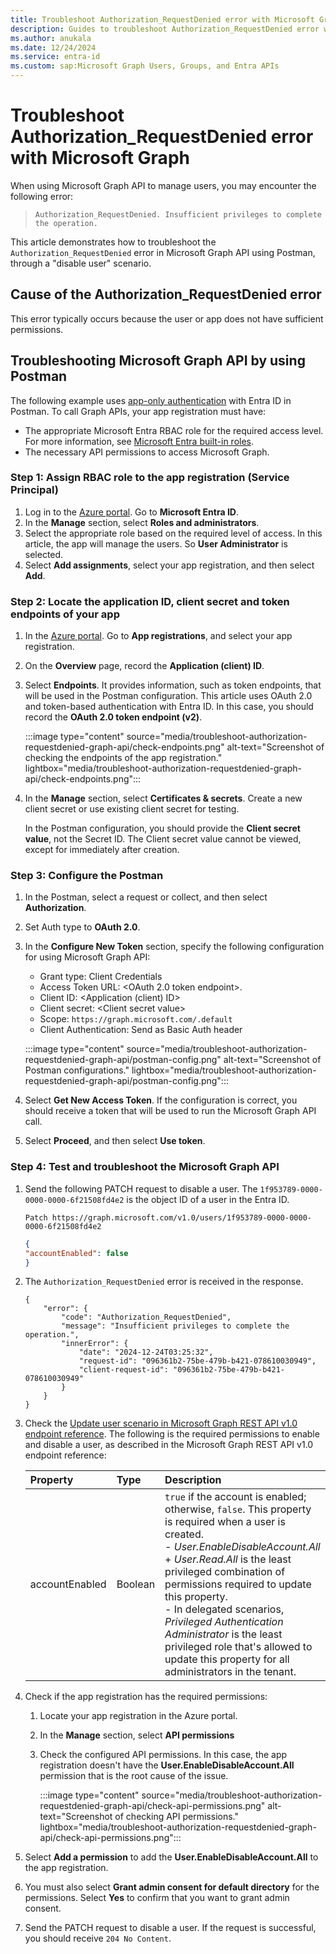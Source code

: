 ```yaml
---
title: Troubleshoot Authorization_RequestDenied error with Microsoft Graph
description: Guides to troubleshoot Authorization_RequestDenied error with Microsoft Graph in Postman.
ms.author: anukala
ms.date: 12/24/2024
ms.service: entra-id
ms.custom: sap:Microsoft Graph Users, Groups, and Entra APIs
---
```


# Troubleshoot Authorization_RequestDenied error with Microsoft Graph

When using Microsoft Graph API to manage users, you may encounter the following error:

> `Authorization_RequestDenied. Insufficient privileges to complete the operation.`

This article demonstrates how to troubleshoot the `Authorization_RequestDenied` error in Microsoft Graph API using Postman, through a "disable user" scenario.

## Cause of the Authorization_RequestDenied error

This error typically occurs because the user or app does not have sufficient permissions. 

## Troubleshooting Microsoft Graph API by using Postman

The following example uses [app-only authentication](/entra/identity-platform/permissions-consent-overview#app-only-access-access-without-a-user) with Entra ID in Postman. To call Graph APIs, your app registration must have:

- The appropriate Microsoft Entra RBAC role for the required access level. For more information, see [Microsoft Entra built-in roles](/entra/identity/role-based-access-control/permissions-reference).
- The necessary API permissions to access Microsoft Graph.

### Step 1: Assign RBAC role to the app registration (Service Principal)

1. Log in to the [Azure portal](https://portal.azure.com). Go to **Microsoft Entra ID**.
1. In the **Manage** section, select **Roles and administrators**.
1. Select the appropriate role based on the required level of access. In this article, the app will manage the users. So **User Administrator** is selected.
1. Select **Add assignments**, select your app registration, and then select **Add**.

### Step 2: Locate the application ID, client secret and token endpoints of your app

1. In the [Azure portal](https://portal.azure.com). Go to **App registrations**, and select your app registration.  
1. On the **Overview** page, record the **Application (client) ID**.
1. Select **Endpoints**. It provides information, such as token endpoints, that will be used in the Postman configuration. This article uses OAuth 2.0 and token-based authentication with Entra ID. In this case, you should record the **OAuth 2.0 token endpoint (v2)**.

    :::image type="content" source="media/troubleshoot-authorization-requestdenied-graph-api/check-endpoints.png" alt-text="Screenshot of checking the endpoints of the app registration." lightbox="media/troubleshoot-authorization-requestdenied-graph-api/check-endpoints.png":::
1. In the **Manage** section, select **Certificates & secrets**. Create a new client secret or use existing client secret for testing.

    In the Postman configuration, you should provide the **Client secret value**, not the Secret ID. The Client secret value cannot be viewed, except for immediately after creation.


### Step 3: Configure the Postman

1. In the Postman, select a request or collect, and then select **Authorization**.
1. Set Auth type to **OAuth 2.0**.
1. In the **Configure New Token** section, specify the following configuration for using Microsoft Graph API:

   - Grant type: Client Credentials
   - Access Token URL: \<OAuth 2.0 token endpoint\>.
   - Client ID: \<Application (client) ID\>
   - Client secret: \<Client secret value\>
   - Scope: `https://graph.microsoft.com/.default`
   - Client Authentication: Send as Basic Auth header

    :::image type="content" source="media/troubleshoot-authorization-requestdenied-graph-api/postman-config.png" alt-text="Screenshot of Postman configurations." lightbox="media/troubleshoot-authorization-requestdenied-graph-api/postman-config.png":::

1. Select **Get New Access Token**. If the configuration is correct, you should receive a token that will be used to run the Microsoft Graph API call.
1. Select **Proceed**, and then select **Use token**.

### Step 4: Test and troubleshoot the Microsoft Graph API

1. Send the following PATCH request to disable a user. The `1f953789-0000-0000-0000-6f21508fd4e2` is the object ID of a user in the Entra ID.

    ``` HTTP
    Patch https://graph.microsoft.com/v1.0/users/1f953789-0000-0000-0000-6f21508fd4e2
    ```

    ```JSON
    {
    "accountEnabled": false
    }


    ```

1. The `Authorization_RequestDenied` error is received in the response.

    ```Output
    {
        "error": {
            "code": "Authorization_RequestDenied",
            "message": "Insufficient privileges to complete the operation.",
            "innerError": {
                "date": "2024-12-24T03:25:32",
                "request-id": "096361b2-75be-479b-b421-078610030949",
                "client-request-id": "096361b2-75be-479b-b421-078610030949"
            }
        }
    }
    ```
        
1. Check the [Update user scenario in Microsoft Graph REST API v1.0 endpoint reference](/graph/api/user-update?view=graph-rest-1.0&tabs=http#permissions&preserve-view=true). The following is the required permissions to enable and disable a user, as described in the Microsoft Graph REST API v1.0 endpoint reference:

    | Property        | Type    | Description |
    |:----------------|:--------|:------------|
    | accountEnabled  | Boolean | `true` if the account is enabled; otherwise, `false`. This property is required when a user is created. <br/> - *User.EnableDisableAccount.All* + *User.Read.All* is the least privileged combination of permissions required to update this property. <br/> - In delegated scenarios, *Privileged Authentication Administrator* is the least privileged role that's allowed to update this property for all administrators in the tenant. |

1. Check if the app registration has the required permissions:
    1. Locate your app registration in the Azure portal.
    2. In the **Manage** section, select **API permissions**
    3. Check the configured API permissions. In this case, the app registration doesn't have the **User.EnableDisableAccount.All** permission that is the root cause of the issue.

        :::image type="content" source="media/troubleshoot-authorization-requestdenied-graph-api/check-api-permissions.png" alt-text="Screenshot of checking API permissions." lightbox="media/troubleshoot-authorization-requestdenied-graph-api/check-api-permissions.png":::

1. Select **Add a permission** to add the **User.EnableDisableAccount.All** to the app registration.
1. You must also select **Grant admin consent for default directory** for the permissions. Select **Yes** to confirm that you want to grant admin consent.
1. Send the PATCH request to disable a user. If the request is successful, you should receive `204 No Content`.